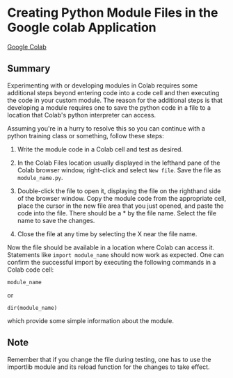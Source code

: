 # Creating Python Module Files in the Google colab Application

[Google Colab](https://colab.research.google.com/)

## Summary

Experimenting with or developing modules in Colab requires some additional steps beyond entering code into a code cell and then executing the code in your custom module.  The reason for the additional steps is that developing a module requires one to save the python code in a file to a location that Colab's python interpreter can access. 

Assuming you're in a hurry to resolve this so you can continue with a python training class or something, follow these steps:

1. Write the module code in a Colab cell and test as desired.

2. In the Colab Files location usually displayed in the lefthand pane of the Colab browser window, right-click and select `New file`.  Save the file as `module_name.py`.  

3. Double-click the file to open it, displaying the file on the righthand side of the browser window.  Copy the module code from the appropriate cell, place the cursor in the new file area that you just opened, and paste the code into the file.  There should be a * by the file name.  Select the file name to save the changes.  

4. Close the file at any time by selecting the X near the file name. 

Now the file should be available in a location where Colab can access it.  Statements like `import module_name` should now work as expected.  One can confirm the successful import by executing the following commands in a Colab code cell:

`module_name`

or

`dir(module_name)`

which provide some simple information about the module. 

## Note

Remember that if you change the file during testing, one has to use the importlib module and its reload function for the changes to take effect. 